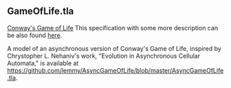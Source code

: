 GameOfLife.tla
--------------

[Conway's Game of Life](https://en.wikipedia.org/wiki/Conway%27s_Game_of_Life)
This specification with some more description can be also found [here](https://github.com/mryndzionek/tlaplus_specs#gameoflifetla).

A model of an asynchronous version of Conway's Game of Life, inspired by Chrystopher L. Nehaniv's work, "Evolution in Asynchronous Cellular Automata," is available at https://github.com/lemmy/AsyncGameOfLife/blob/master/AsyncGameOfLife.tla.
